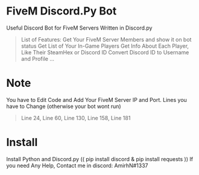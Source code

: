 # FiveM Discord.Py Bot 
Useful Discord Bot for FiveM Servers Written in Discord.py
> List of Features:
>  Get Your FiveM Server Members and show it on bot status
> Get List of Your In-Game Players
> Get Info About Each Player, Like Their SteamHex or Discord ID
> Convert Discord ID to Username and Profile
> ...

# Note
You have to Edit Code and Add Your FiveM Server IP and Port.
Lines you have to Change (otherwise your bot wont run)
> Line 24, Line 60, Line 130, Line 158, Line 181

# Install
Install Python and Discord.py (( pip install discord & pip install requests ))
If you need Any Help, Contact me in discord: AmirhN#1337

